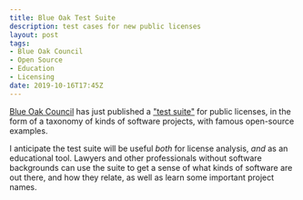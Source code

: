 ```yaml
---
title: Blue Oak Test Suite
description: test cases for new public licenses
layout: post
tags:
- Blue Oak Council
- Open Source
- Education
- Licensing
date: 2019-10-16T17:45Z
---
```


[Blue Oak Council](https://blueoakcouncil.org) has just published a ["test suite"](https://blueoakcouncil.org/tests) for public licenses, in the form of a taxonomy of kinds of software projects, with famous open-source examples.

I anticipate the test suite will be useful _both_ for license analysis, _and_ as an educational tool.  Lawyers and other professionals without software backgrounds can use the suite to get a sense of what kinds of software are out there, and how they relate, as well as learn some important project names.
